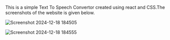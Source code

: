 This is a simple Text To Speech Convertor created using react and CSS.The screenshots of the website is
given below.

![Screenshot 2024-12-18 184505](https://github.com/user-attachments/assets/a1224e74-9d52-444e-a396-21e45241590a)

![Screenshot 2024-12-18 184555](https://github.com/user-attachments/assets/3906aeb4-5cd5-4015-9ceb-45ad80d429c7)
